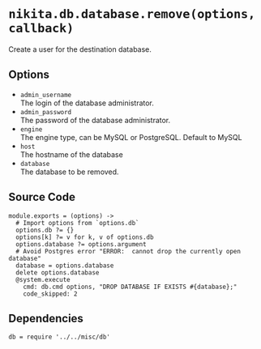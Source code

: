 
# `nikita.db.database.remove(options, callback)`

Create a user for the destination database.

## Options

* `admin_username`   
  The login of the database administrator.   
* `admin_password`   
  The password of the database administrator.   
* `engine`   
  The engine type, can be MySQL or PostgreSQL. Default to MySQL   
* `host`   
  The hostname of the database   
* `database`   
  The database to be removed.   

## Source Code

    module.exports = (options) ->
      # Import options from `options.db`
      options.db ?= {}
      options[k] ?= v for k, v of options.db
      options.database ?= options.argument
      # Avoid Postgres error "ERROR:  cannot drop the currently open database"
      database = options.database
      delete options.database
      @system.execute
        cmd: db.cmd options, "DROP DATABASE IF EXISTS #{database};"
        code_skipped: 2

## Dependencies

    db = require '../../misc/db'
